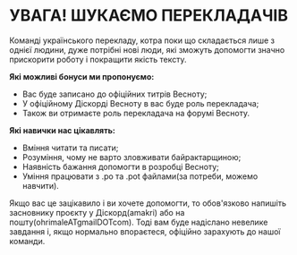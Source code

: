 # УВАГА! ШУКАЄМО ПЕРЕКЛАДАЧІВ

Команді українського перекладу, котра поки що складається лише з однієї людини, дуже потрібні нові люди, які зможуть допомогти значно прискорити роботу і покращити якість тексту.

**Які можливі бонуси ми пропонуємо:**
* Вас буде записано до офіційних титрів Весноту;
* У офіційному Діскорді Весноту в вас буде роль перекладача;
* Також ви отримаєте роль перекладача на форумі Весноту.

**Які навички нас цікавлять:**
* Вміння читати та писати;
* Розуміння, чому не варто зловживати байрактарщиною;
* Наявність бажання допомогти в розробці Весноту;
* Уміння працювати з .po та .pot файлами(за потреби, можемо навчити).

Якщо вас це зацікавило і ви хочете допомогти, то обов'язково напишіть засновнику проєкту у Діскорд(amakri) або на пошту(ohrimaleATgmailDOTcom). 
Тоді вам буде надіслано невелике завдання і, якщо нормально впораєтеся, офіційно зарахують до нашої команди.
